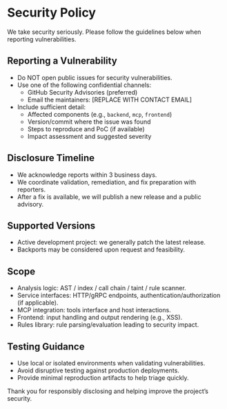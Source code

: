 # Security Policy

We take security seriously. Please follow the guidelines below when reporting vulnerabilities.

## Reporting a Vulnerability
- Do NOT open public issues for security vulnerabilities.
- Use one of the following confidential channels:
  - GitHub Security Advisories (preferred)
  - Email the maintainers: [REPLACE WITH CONTACT EMAIL]
- Include sufficient detail:
  - Affected components (e.g., `backend`, `mcp`, `frontend`)
  - Version/commit where the issue was found
  - Steps to reproduce and PoC (if available)
  - Impact assessment and suggested severity

## Disclosure Timeline
- We acknowledge reports within 3 business days.
- We coordinate validation, remediation, and fix preparation with reporters.
- After a fix is available, we will publish a new release and a public advisory.

## Supported Versions
- Active development project: we generally patch the latest release.
- Backports may be considered upon request and feasibility.

## Scope
- Analysis logic: AST / index / call chain / taint / rule scanner.
- Service interfaces: HTTP/gRPC endpoints, authentication/authorization (if applicable).
- MCP integration: tools interface and host interactions.
- Frontend: input handling and output rendering (e.g., XSS).
- Rules library: rule parsing/evaluation leading to security impact.

## Testing Guidance
- Use local or isolated environments when validating vulnerabilities.
- Avoid disruptive testing against production deployments.
- Provide minimal reproduction artifacts to help triage quickly.

Thank you for responsibly disclosing and helping improve the project’s security.